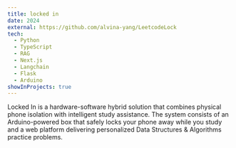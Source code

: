 ```yaml
---
title: locked in
date: 2024
external: https://github.com/alvina-yang/LeetcodeLock
tech:
  - Python
  - TypeScript
  - RAG
  - Next.js
  - Langchain
  - Flask
  - Arduino
showInProjects: true
---
```


Locked In is a hardware-software hybrid solution that combines physical phone isolation with intelligent study assistance. The system consists of an Arduino-powered box that safely locks your phone away while you study and a web platform delivering personalized Data Structures & Algorithms practice problems. 